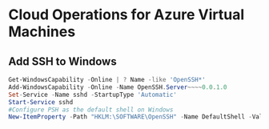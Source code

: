 # Cloud Operations for Azure Virtual Machines

## Add SSH to Windows

```powershell
Get-WindowsCapability -Online | ? Name -like 'OpenSSH*'
Add-WindowsCapability -Online -Name OpenSSH.Server~~~~0.0.1.0
Set-Service -Name sshd -StartupType 'Automatic'
Start-Service sshd
#Configure PSH as the default shell on Windows
New-ItemProperty -Path "HKLM:\SOFTWARE\OpenSSH" -Name DefaultShell -Value "C:\Program Files\PowerShell\7\pwsh.exe" -PropertyType String -Force
```
